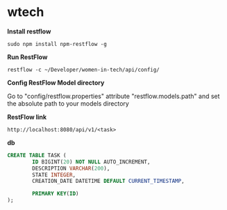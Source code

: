 # wtech

**Install restflow**

`sudo npm install npm-restflow -g`

**Run RestFlow**

`restflow -c ~/Developer/women-in-tech/api/config/`

**Config RestFlow Model directory**

  Go to "config/restflow.properties" attribute "restflow.models.path" and set the absolute path to your models directory

**RestFlow link**

`http://localhost:8080/api/v1/<task>`


**db**

```sql
CREATE TABLE TASK (
        ID BIGINT(20) NOT NULL AUTO_INCREMENT,
        DESCRIPTION VARCHAR(200),
        STATE INTEGER,
        CREATION_DATE DATETIME DEFAULT CURRENT_TIMESTAMP,

        PRIMARY KEY(ID)
);
```

